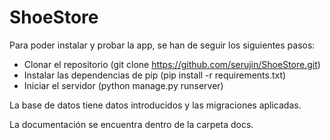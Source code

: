 # ShoeStore

Para poder instalar y probar la app, se han de seguir los siguientes pasos:
- Clonar el repositorio (git clone https://github.com/serujin/ShoeStore.git)
- Instalar las dependencias de pip (pip install -r requirements.txt)
- Iniciar el servidor (python manage.py runserver)

La base de datos tiene datos introducidos y las migraciones aplicadas.

La documentación se encuentra dentro de la carpeta docs.
